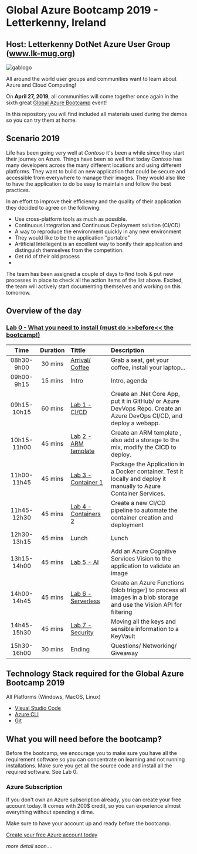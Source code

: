 ﻿# Global Azure Bootcamp 2019 - Letterkenny, Ireland

## Host: Letterkenny DotNet Azure User Group (www.lk-mug.org)
![gablogo][gablogo]

All around the world user groups and communities want to learn about Azure and Cloud Computing!

On **April 27, 2019**, all communities will come together once again in the sixth great [Global Azure Bootcamp](https://global.azurebootcamp.net/) event! 

In this repository you will find included all materials used during the demos so you can try them at home.


## Scenario 2019
Life has been going very well at *Contoso* it's been a while since they start their journey on Azure. Things have been so well that today *Contoso* has many developers across the many different locations and using different platforms.  They want to build an new application that could be secure and accessible from everywhere to manage their images. They would also like to have the application to do be easy to maintain and follow the best practices.

In an effort to improve their efficiency and the quality of their application they decided to agree on the following:

* Use cross-platform tools as much as possible. 
* Continuous Integration and Continuous Deployment solution (CI/CD)
* A way to reproduce the environment quickly in any new environment
* They would like to be the application "portable"
* Artificial Intellegent is an excellent way to bonify their application and distinguish themselves from the competition.
* Get rid of their old process
* 

The team has been assigned a couple of days to find tools & put new processes in place to check all the action items of the list above. Excited, the team will actively start documenting themselves and working on this tomorrow.

## Overview of the day

### [Lab 0 - What you need to install (must do >>before<< the bootcamp!)](./Lab0/README.md) 


Time        | Duration | Tittle                                      | Description  
:----:      | :------: | :-------                                    | :----------- 
08h30-9h00  | 30 mins  | [Arrival/ Coffee](./Locations/README.md)    | Grab a seat, get your coffee, install your laptop...
09h00-9h15  | 15 mins  | Intro                                       | Intro, agenda
09h15-10h15 | 60 mins  | [Lab 1 - CI/CD ](./Lab1/README.md)          | Create an .Net Core App, put it in GitHub/ or Azure DevVops Repo. Create an Azure DevOps CI/CD, and deploy a webapp.
10h15-11h00 | 45 mins  | [Lab 2 - ARM template](./Lab2/README.md)    | Create an ARM template , also add a storage to the mix, modify the CICD to deploy.
11h00-11h45 | 45 mins  | [Lab 3 - Container 1](./Lab3/README.md)     | Package the Application in a Docker container. Test it locally and deploy it manually to Azure Container Services.
11h45-12h30 | 45 mins  | [Lab 4 - Containers 2](./Lab4/README.md)    | Create a new CI/CD pipeline to automate the container creation and deployment 
12h30-13h15 | 45 mins  | Lunch                                       | Lunch
13h15-14h00 | 45 mins  | [Lab 5 - AI](./Lab5/README.md)              | Add an Azure Cognitive Services Vision to the application to validate an image
14h00-14h45 | 45 mins  | [Lab 6 - Serverless](./Lab7/readme.md)      | Create an Azure Functions (blob trigger) to process all images in a blob storage and use the Vision API for filtering
14h45-15h30 | 45 mins  | [Lab 7 - Security](./Lab7/README.md)        | Moving all the keys and sensible information to a KeyVault
15h30-16h00 | 30 mins  | Ending                                      | Questions/ Networking/ Giveaway

## Technology Stack required for the Global Azure Bootcamp 2019

All Platforms (Windows, MacOS, Linux)

* [Visual Studio Code](https://code.visualstudio.com/?wt.mc_id=vscom_downloads)
* [Azure CLI](https://docs.microsoft.com/en-us/cli/azure/install-azure-cli?view=azure-cli-latest)
* [Git](https://git-scm.com/downloads)

## What you will need before the bootcamp?

Before the bootcamp, we encourage you to make sure you have all the requirement software so you can concentrate on learning and not running installations.  Make sure you get all the source code and install all the required software.  See Lab 0.

### Azure Subscription
If you don't own an Azure subscription already, you can create your free account today. It comes with 200$ credit, so you can experience almost everything without spending a dime. 

Make sure to have your account up and ready before the bootcamp.

[Create your free Azure account today](https://azure.microsoft.com/en-us/free/)

*more detail soon....*

[gablogo]: ./medias/GlobalAzureBootcamp2019.png "Global Azure Bootcamp 2019"
